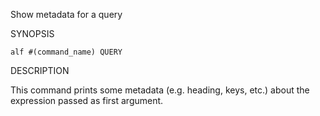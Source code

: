 
Show metadata for a query

SYNOPSIS

    alf #(command_name) QUERY

DESCRIPTION

This command prints some metadata (e.g. heading, keys, etc.) about the
expression passed as first argument.
